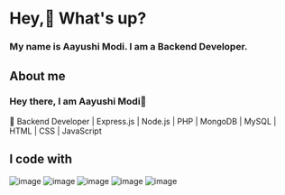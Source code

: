 # Hey,👋 What's up?
### My name is Aayushi Modi. I am a Backend Developer.

## About me 

### Hey there, I am Aayushi Modi👋
🚀 Backend Developer | Express.js | Node.js | PHP | MongoDB | MySQL | HTML | CSS | JavaScript 

## I code with 

![image](https://github.com/user-attachments/assets/6085988d-3d17-4b87-922b-a0f336368f4a)   ![image](https://github.com/user-attachments/assets/e07357e0-03b9-492d-9ced-847ee97e0851)  ![image](https://github.com/user-attachments/assets/213d3bde-f0e4-43b5-9c4c-b91884fa6931)
 ![image](https://github.com/user-attachments/assets/57ce5aa0-f78d-4e49-9c05-f0cd33495da1)  ![image](https://github.com/user-attachments/assets/d9f7058a-64f5-490d-abac-18ce5b0d68ea)





